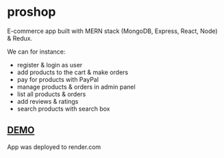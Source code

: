 # proshop

E-commerce app built with MERN stack (MongoDB, Express, React, Node) & Redux.

We can for instance:

- register & login as user
- add products to the cart & make orders
- pay for products with PayPal
- manage products & orders in admin panel
- list all products & orders
- add reviews & ratings
- search products with search box

## [DEMO](https://proshop-t736.onrender.com/)

App was deployed to render.com
